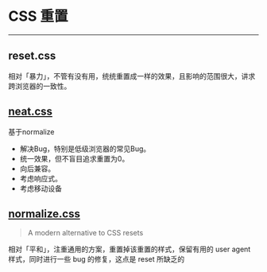 # CSS 重置
---
## reset.css
相对「暴力」，不管有没有用，统统重置成一样的效果，且影响的范围很大，讲求跨浏览器的一致性。
## [neat.css](http://thx.github.io/cube/doc/neat)
基于normalize
- 解决Bug，特别是低级浏览器的常见Bug。
- 统一效果，但不盲目追求重置为0。
- 向后兼容。
- 考虑响应式。
- 考虑移动设备

## [normalize.css](https://github.com/necolas/normalize.css)
> A modern alternative to CSS resets

相对「平和」，注重通用的方案，重置掉该重置的样式，保留有用的 user agent 样式，同时进行一些 bug 的修复，这点是 reset 所缺乏的
